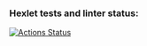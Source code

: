 ### Hexlet tests and linter status:
[![Actions Status](https://github.com/annakrasnovva/data-analytics-project-100/actions/workflows/hexlet-check.yml/badge.svg)](https://github.com/annakrasnovva/data-analytics-project-100/actions)